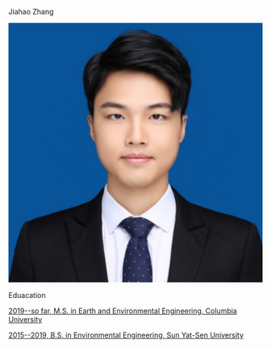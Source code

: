 Jiahao Zhang

![photo](my_photo.jpg)

Eduacation

[2019--so far, M.S. in Earth and Environmental Engineering, Columbia University ](https://eee.columbia.edu/)

[2015--2019, B.S. in Environmental Engineering, Sun Yat-Sen University](http://sese.sysu.edu.cn/page/25)